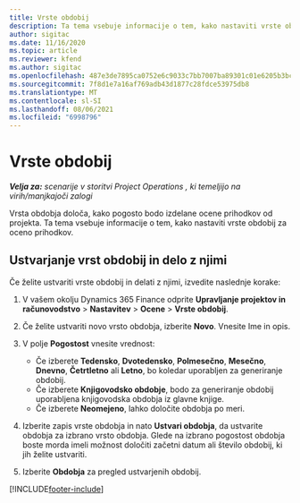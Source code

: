 ```yaml
---
title: Vrste obdobij
description: Ta tema vsebuje informacije o tem, kako nastaviti vrste obdobij za oceno prihodkov.
author: sigitac
ms.date: 11/16/2020
ms.topic: article
ms.reviewer: kfend
ms.author: sigitac
ms.openlocfilehash: 487e3de7895ca0752e6c9033c7bb7007ba89301c01e6205b3bc8a7d750724bc9
ms.sourcegitcommit: 7f8d1e7a16af769adb43d1877c28fdce53975db8
ms.translationtype: MT
ms.contentlocale: sl-SI
ms.lasthandoff: 08/06/2021
ms.locfileid: "6998796"
---
```

# <a name="period-types"></a>Vrste obdobij

_**Velja za:** scenarije v storitvi Project Operations , ki temeljijo na virih/manjkajoči zalogi_

Vrsta obdobja določa, kako pogosto bodo izdelane ocene prihodkov od projekta. Ta tema vsebuje informacije o tem, kako nastaviti vrste obdobij za oceno prihodkov. 

## <a name="create-and-work-with-period-types"></a>Ustvarjanje vrst obdobij in delo z njimi
Če želite ustvariti vrste obdobij in delati z njimi, izvedite naslednje korake:

1. V vašem okolju Dynamics 365 Finance odprite **Upravljanje projektov in računovodstvo** > **Nastavitev** > **Ocene** > **Vrste obdobij**.
2. Če želite ustvariti novo vrsto obdobja, izberite **Novo**. Vnesite Ime in opis.
3. V polje **Pogostost** vnesite vrednost:

    - Če izberete **Tedensko**, **Dvotedensko**, **Polmesečno**, **Mesečno**, **Dnevno**, **Četrtletno** ali **Letno**, bo koledar uporabljen za generiranje obdobij. 
    - Če izberete **Knjigovodsko obdobje**, bodo za generiranje obdobij uporabljena knjigovodska obdobja iz glavne knjige.
    - Če izberete **Neomejeno**, lahko določite obdobja po meri.
4. Izberite zapis vrste obdobja in nato **Ustvari obdobja**, da ustvarite obdobja za izbrano vrsto obdobja. Glede na izbrano pogostost obdobja boste morda imeli možnost določiti začetni datum ali število obdobij, ki jih želite ustvariti.
5. Izberite **Obdobja** za pregled ustvarjenih obdobij.



[!INCLUDE[footer-include](../includes/footer-banner.md)]